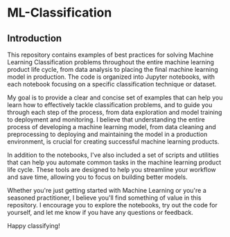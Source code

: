 # ML-Classification

## Introduction

This repository contains examples of best practices for solving Machine Learning Classification problems throughout the entire machine learning product life cycle, from data analysis to placing the final machine learning model in production. The code is organized into Jupyter notebooks, with each notebook focusing on a specific classification technique or dataset.

My goal is to provide a clear and concise set of examples that can help you learn how to effectively tackle classification problems, and to guide you through each step of the process, from data exploration and model training to deployment and monitoring. I believe that understanding the entire process of developing a machine learning model, from data cleaning and preprocessing to deploying and maintaining the model in a production environment, is crucial for creating successful machine learning products.

In addition to the notebooks, I've also included a set of scripts and utilities that can help you automate common tasks in the machine learning product life cycle. These tools are designed to help you streamline your workflow and save time, allowing you to focus on building better models.

Whether you're just getting started with Machine Learning or you're a seasoned practitioner, I believe you'll find something of value in this repository. I encourage you to explore the notebooks, try out the code for yourself, and let me know if you have any questions or feedback.

Happy classifying!
